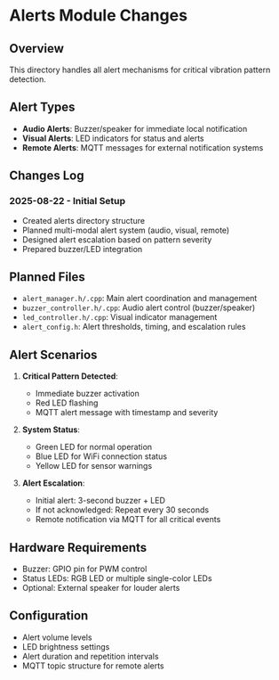 # Alerts Module Changes

## Overview
This directory handles all alert mechanisms for critical vibration pattern detection.

## Alert Types
- **Audio Alerts**: Buzzer/speaker for immediate local notification
- **Visual Alerts**: LED indicators for status and alerts
- **Remote Alerts**: MQTT messages for external notification systems

## Changes Log

### 2025-08-22 - Initial Setup
- Created alerts directory structure
- Planned multi-modal alert system (audio, visual, remote)
- Designed alert escalation based on pattern severity
- Prepared buzzer/LED integration

## Planned Files
- `alert_manager.h/.cpp`: Main alert coordination and management
- `buzzer_controller.h/.cpp`: Audio alert control (buzzer/speaker)
- `led_controller.h/.cpp`: Visual indicator management
- `alert_config.h`: Alert thresholds, timing, and escalation rules

## Alert Scenarios
1. **Critical Pattern Detected**:
   - Immediate buzzer activation
   - Red LED flashing
   - MQTT alert message with timestamp and severity
   
2. **System Status**:
   - Green LED for normal operation
   - Blue LED for WiFi connection status
   - Yellow LED for sensor warnings

3. **Alert Escalation**:
   - Initial alert: 3-second buzzer + LED
   - If not acknowledged: Repeat every 30 seconds
   - Remote notification via MQTT for all critical events

## Hardware Requirements
- Buzzer: GPIO pin for PWM control
- Status LEDs: RGB LED or multiple single-color LEDs
- Optional: External speaker for louder alerts

## Configuration
- Alert volume levels
- LED brightness settings
- Alert duration and repetition intervals
- MQTT topic structure for remote alerts
